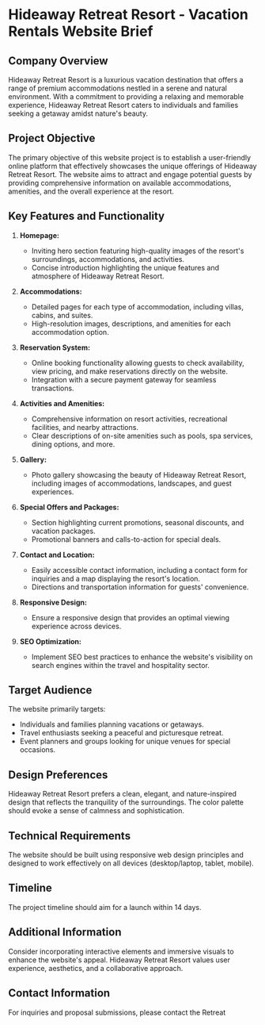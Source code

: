 # Hideaway Retreat Resort - Vacation Rentals Website Brief

## Company Overview

Hideaway Retreat Resort is a luxurious vacation destination that offers a range of premium accommodations nestled in a serene and natural environment. With a commitment to providing a relaxing and memorable experience, Hideaway Retreat Resort caters to individuals and families seeking a getaway amidst nature's beauty.

## Project Objective

The primary objective of this website project is to establish a user-friendly online platform that effectively showcases the unique offerings of Hideaway Retreat Resort. The website aims to attract and engage potential guests by providing comprehensive information on available accommodations, amenities, and the overall experience at the resort.

## Key Features and Functionality

1. **Homepage:**
   - Inviting hero section featuring high-quality images of the resort's surroundings, accommodations, and activities.
   - Concise introduction highlighting the unique features and atmosphere of Hideaway Retreat Resort.

2. **Accommodations:**
   - Detailed pages for each type of accommodation, including villas, cabins, and suites.
   - High-resolution images, descriptions, and amenities for each accommodation option.

3. **Reservation System:**
   - Online booking functionality allowing guests to check availability, view pricing, and make reservations directly on the website.
   - Integration with a secure payment gateway for seamless transactions.

4. **Activities and Amenities:**
   - Comprehensive information on resort activities, recreational facilities, and nearby attractions.
   - Clear descriptions of on-site amenities such as pools, spa services, dining options, and more.

5. **Gallery:**
   - Photo gallery showcasing the beauty of Hideaway Retreat Resort, including images of accommodations, landscapes, and guest experiences.

6. **Special Offers and Packages:**
   - Section highlighting current promotions, seasonal discounts, and vacation packages.
   - Promotional banners and calls-to-action for special deals.

7. **Contact and Location:**
   - Easily accessible contact information, including a contact form for inquiries and a map displaying the resort's location.
   - Directions and transportation information for guests' convenience.

8. **Responsive Design:**
   - Ensure a responsive design that provides an optimal viewing experience across devices.

9. **SEO Optimization:**
   - Implement SEO best practices to enhance the website's visibility on search engines within the travel and hospitality sector.

## Target Audience

The website primarily targets:
- Individuals and families planning vacations or getaways.
- Travel enthusiasts seeking a peaceful and picturesque retreat.
- Event planners and groups looking for unique venues for special occasions.

## Design Preferences

Hideaway Retreat Resort prefers a clean, elegant, and nature-inspired design that reflects the tranquility of the surroundings. The color palette should evoke a sense of calmness and sophistication.

## Technical Requirements

The website should be built using responsive web design principles and designed to work effectively on all devices (desktop/laptop, tablet, mobile).
## Timeline

The project timeline should aim for a launch within 14 days.

## Additional Information

Consider incorporating interactive elements and immersive visuals to enhance the website's appeal. Hideaway Retreat Resort values user experience, aesthetics, and a collaborative approach.

## Contact Information

For inquiries and proposal submissions, please contact the Retreat